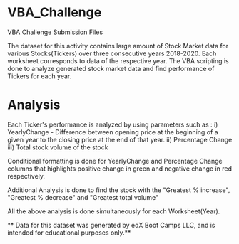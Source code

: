 # VBA_Challenge
 VBA Challenge Submission Files

The dataset for this activity contains large amount of Stock Market data for various Stocks(Tickers) over three consecutive years 2018-2020. Each worksheet corresponds to data of the respective year.
The VBA scripting is done to analyze generated stock market data and find performance of Tickers for each year.


# Analysis

Each Ticker's performance is analyzed by using parameters such as :
i) YearlyChange - Difference between opening price at the beginning of a given year to the closing price at the end of that year.
ii) Percentage Change 
iii) Total stock volume of the stock

Conditional formatting is done for YearlyChange and Percentage Change columns that highlights positive change in green and negative change in red respectively.

Additional Analysis is done to find the stock with the "Greatest % increase", "Greatest % decrease" and "Greatest total volume"

All the above analysis is done simultaneously for each Worksheet(Year).



** Data for this dataset was generated by edX Boot Camps LLC, and is intended for educational purposes only.**